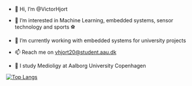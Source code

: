 - 👋 Hi, I’m @VictorHjort
- 👀 I’m interested in Machine Learning, embedded systems, sensor technology and sports ⚽
- 🌱 I’m currently working with embedded systems for university projects
- 📫 Reach me on vhjort20@student.aau.dk

- 🏫 I study Medioligy at Aalborg University Copenhagen

[![Top Langs](https://github-readme-stats-git-masterrstaa-rickstaa.vercel.app/api/top-langs/?username=VictorHjort)](https://github.com/anuraghazra/github-readme-stats)

